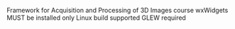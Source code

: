 Framework for Acquisition and Processing of 3D Images course
wxWidgets MUST be installed
only Linux build supported
GLEW required